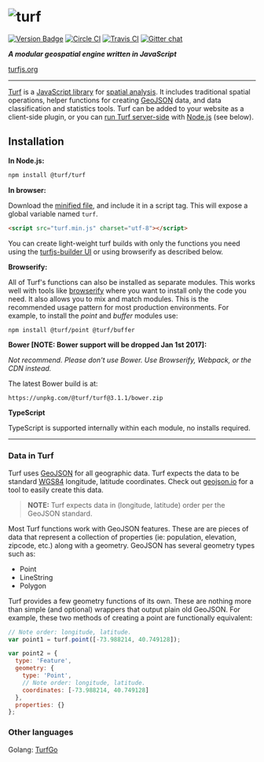 ![turf](https://raw.githubusercontent.com/Turfjs/turf/9a1d5e8d99564d4080f1e2bf1517ed41d18012fa/logo.png) 
======

[![Version Badge][npm-img]][npm-url]
[![Circle CI](https://circleci.com/gh/Turfjs/turf.svg?style=svg)](https://circleci.com/gh/Turfjs/turf)
[![Travis CI](https://travis-ci.org/Turfjs/turf.svg?branch=master)](https://travis-ci.org/Turfjs/turf)
[![Gitter chat][gitter-img]][gitter-url]

[npm-img]: https://img.shields.io/npm/v/@turf/turf.svg
[npm-url]: https://www.npmjs.com/package/@turf/turf
[gitter-img]: https://badges.gitter.im/Turfjs/turf.svg
[gitter-url]: https://gitter.im/Turfjs/turf

***A modular geospatial engine written in JavaScript***

[turfjs.org](http://turfjs.org/)

- - -

[Turf](https://turfjs.org) is a [JavaScript library](https://en.wikipedia.org/wiki/JavaScript_library) for [spatial analysis](http://en.wikipedia.org/wiki/Spatial_analysis). It includes traditional spatial operations, helper functions for creating [GeoJSON](http://geojson.org) data, and data classification and statistics tools. Turf can be added to your website as a client-side plugin, or you can [run Turf server-side](https://www.npmjs.com/package/turf) with [Node.js](http://nodejs.org/) (see below).

## Installation

**In Node.js:**

```bash
npm install @turf/turf
```

**In browser:**

Download the [minified file](https://npmcdn.com/@turf/turf/turf.min.js), and include it in a script tag. This will expose a global variable named `turf`.

```html
<script src="turf.min.js" charset="utf-8"></script>
```

You can create light-weight turf builds with only the functions you need using the [turfjs-builder UI](https://turfjs-builder.herokuapp.com/) or using browserify as described below.

**Browserify:**

All of Turf's functions can also be installed as separate modules. This works well with tools like [browserify](http://browserify.org/) where you want to install only the code you need. It also allows you to mix and match modules. This is the recommended usage pattern for most production environments. For example, to install the *point* and *buffer* modules use:

```sh
npm install @turf/point @turf/buffer
```

**Bower [NOTE: Bower support will be dropped Jan 1st 2017]:**

_Not recommend. Please don't use Bower. Use Browserify, Webpack, or the CDN instead._

The latest Bower build is at:

```
https://unpkg.com/@turf/turf@3.1.1/bower.zip
```

**TypeScript**

TypeScript is supported internally within each module, no installs required.

- - -

### Data in Turf

Turf uses <a href='http://geojson.org/'>GeoJSON</a> for all geographic data. Turf expects the data to be standard <a href='http://en.wikipedia.org/wiki/World_Geodetic_System'>WGS84</a> longitude, latitude coordinates. Check out <a href='http://geojson.io/#id=gist:anonymous/844f013aae8354eb889c&map=12/38.8955/-77.0135'>geojson.io</a> for a tool to easily create this data.

> **NOTE:** Turf expects data in (longitude, latitude) order per the GeoJSON standard.

Most Turf functions work with GeoJSON features. These are are pieces of data that represent a collection of properties (ie: population, elevation, zipcode, etc.) along with a geometry. GeoJSON has several geometry types such as:

* Point
* LineString
* Polygon

Turf provides a few geometry functions of its own. These are nothing more than simple (and optional) wrappers that output plain old GeoJSON. For example, these two methods of creating a point are functionally equivalent:

```js
// Note order: longitude, latitude.
var point1 = turf.point([-73.988214, 40.749128]);

var point2 = {
  type: 'Feature',
  geometry: {
    type: 'Point',
    // Note order: longitude, latitude.
    coordinates: [-73.988214, 40.749128]
  },
  properties: {}
};
```
### Other languages

Golang: <a href='https://github.com/hammerheadnav/turfgo'>TurfGo</a>
